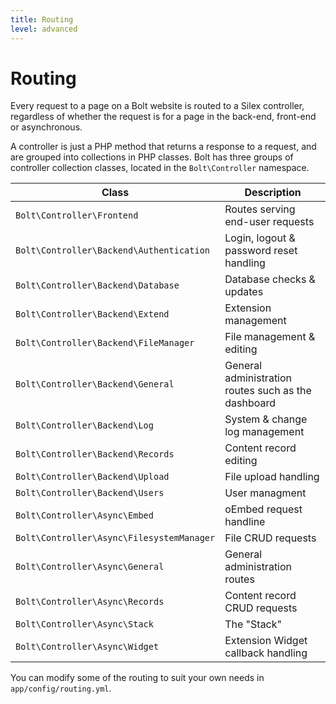 ```yaml
---
title: Routing
level: advanced
---
```

Routing
=======

Every request to a page on a Bolt website is routed to a Silex controller,
regardless of whether the request is for a page in the back-end, front-end or
asynchronous.

A controller is just a PHP method that returns a response to a request, and are
grouped into collections in PHP classes. Bolt has three groups of controller
collection classes, located in the `Bolt\Controller` namespace.

| Class | Description |
| ----- | ----------- |
| `Bolt\Controller\Frontend`                | Routes serving end-user requests
| `Bolt\Controller\Backend\Authentication`  | Login, logout & password reset handling
| `Bolt\Controller\Backend\Database`        | Database checks & updates
| `Bolt\Controller\Backend\Extend`          | Extension management
| `Bolt\Controller\Backend\FileManager`     | File management & editing
| `Bolt\Controller\Backend\General`         | General administration routes such as the dashboard
| `Bolt\Controller\Backend\Log`             | System & change log management
| `Bolt\Controller\Backend\Records`         | Content record editing
| `Bolt\Controller\Backend\Upload`          | File upload handling
| `Bolt\Controller\Backend\Users`           | User managment
| `Bolt\Controller\Async\Embed`             | oEmbed request handline
| `Bolt\Controller\Async\FilesystemManager` | File CRUD requests
| `Bolt\Controller\Async\General`           | General administration routes
| `Bolt\Controller\Async\Records`           | Content record CRUD requests
| `Bolt\Controller\Async\Stack`             | The "Stack"
| `Bolt\Controller\Async\Widget`            | Extension Widget callback handling

You can modify some of the routing to suit your own needs in
`app/config/routing.yml`.
